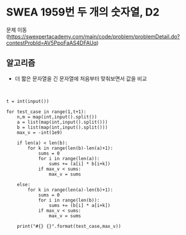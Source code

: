 # SWEA 1959번 두 개의 숫자열, D2
문제 이동(https://swexpertacademy.com/main/code/problem/problemDetail.do?contestProbId=AV5PpoFaAS4DFAUq)

## 알고리즘
* 더 짧은 문자열을 긴 문자열에 처음부터 맞춰보면서 값을 비교
<br>

```
t = int(input())

for test_case in range(1,t+1):
    n,m = map(int,input().split())
    a = list(map(int,input().split()))
    b = list(map(int,input().split()))
    max_v = -int(1e9)
    
    if len(a) < len(b):
        for k in range(len(b)-len(a)+1):
            sums = 0
            for i in range(len(a)): 
                sums += (a[i] * b[i+k])
            if max_v < sums:
                max_v = sums

    else:
        for k in range(len(a)-len(b)+1):
            sums = 0
            for i in range(len(b)):
                sums += (b[i] * a[i+k])
            if max_v < sums:
                max_v = sums

    print("#{} {}".format(test_case,max_v))
```
